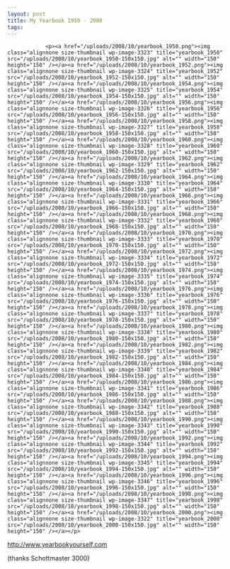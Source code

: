 ```yaml
---
layout: post
title: My Yearbook 1950 - 2000
tags:
---
```



                <p><a href="/uploads/2008/10/yearbook_1950.png"><img class="alignnone size-thumbnail wp-image-3323" title="yearbook_1950" src="/uploads/2008/10/yearbook_1950-150x150.jpg" alt="" width="150" height="150" /></a><a href="/uploads/2008/10/yearbook_1952.png"><img class="alignnone size-thumbnail wp-image-3324" title="yearbook_1952" src="/uploads/2008/10/yearbook_1952-150x150.jpg" alt="" width="150" height="150" /></a><a href="/uploads/2008/10/yearbook_1954.png"><img class="alignnone size-thumbnail wp-image-3325" title="yearbook_1954" src="/uploads/2008/10/yearbook_1954-150x150.jpg" alt="" width="150" height="150" /></a><a href="/uploads/2008/10/yearbook_1956.png"><img class="alignnone size-thumbnail wp-image-3326" title="yearbook_1956" src="/uploads/2008/10/yearbook_1956-150x150.jpg" alt="" width="150" height="150" /></a><a href="/uploads/2008/10/yearbook_1958.png"><img class="alignnone size-thumbnail wp-image-3327" title="yearbook_1958" src="/uploads/2008/10/yearbook_1958-150x150.jpg" alt="" width="150" height="150" /></a><a href="/uploads/2008/10/yearbook_1960.png"><img class="alignnone size-thumbnail wp-image-3328" title="yearbook_1960" src="/uploads/2008/10/yearbook_1960-150x150.jpg" alt="" width="150" height="150" /></a><a href="/uploads/2008/10/yearbook_1962.png"><img class="alignnone size-thumbnail wp-image-3329" title="yearbook_1962" src="/uploads/2008/10/yearbook_1962-150x150.jpg" alt="" width="150" height="150" /></a><a href="/uploads/2008/10/yearbook_1964.png"><img class="alignnone size-thumbnail wp-image-3330" title="yearbook_1964" src="/uploads/2008/10/yearbook_1964-150x150.jpg" alt="" width="150" height="150" /></a><a href="/uploads/2008/10/yearbook_1966.png"><img class="alignnone size-thumbnail wp-image-3331" title="yearbook_1966" src="/uploads/2008/10/yearbook_1966-150x150.jpg" alt="" width="150" height="150" /></a><a href="/uploads/2008/10/yearbook_1968.png"><img class="alignnone size-thumbnail wp-image-3332" title="yearbook_1968" src="/uploads/2008/10/yearbook_1968-150x150.jpg" alt="" width="150" height="150" /></a><a href="/uploads/2008/10/yearbook_1970.png"><img class="alignnone size-thumbnail wp-image-3333" title="yearbook_1970" src="/uploads/2008/10/yearbook_1970-150x150.jpg" alt="" width="150" height="150" /></a><a href="/uploads/2008/10/yearbook_1972.png"><img class="alignnone size-thumbnail wp-image-3334" title="yearbook_1972" src="/uploads/2008/10/yearbook_1972-150x150.jpg" alt="" width="150" height="150" /></a><a href="/uploads/2008/10/yearbook_1974.png"><img class="alignnone size-thumbnail wp-image-3335" title="yearbook_1974" src="/uploads/2008/10/yearbook_1974-150x150.jpg" alt="" width="150" height="150" /></a><a href="/uploads/2008/10/yearbook_1976.png"><img class="alignnone size-thumbnail wp-image-3336" title="yearbook_1976" src="/uploads/2008/10/yearbook_1976-150x150.jpg" alt="" width="150" height="150" /></a><a href="/uploads/2008/10/yearbook_1978.png"><img class="alignnone size-thumbnail wp-image-3337" title="yearbook_1978" src="/uploads/2008/10/yearbook_1978-150x150.jpg" alt="" width="150" height="150" /></a><a href="/uploads/2008/10/yearbook_1980.png"><img class="alignnone size-thumbnail wp-image-3338" title="yearbook_1980" src="/uploads/2008/10/yearbook_1980-150x150.jpg" alt="" width="150" height="150" /></a><a href="/uploads/2008/10/yearbook_1982.png"><img class="alignnone size-thumbnail wp-image-3339" title="yearbook_1982" src="/uploads/2008/10/yearbook_1982-150x150.jpg" alt="" width="150" height="150" /></a><a href="/uploads/2008/10/yearbook_1984.png"><img class="alignnone size-thumbnail wp-image-3340" title="yearbook_1984" src="/uploads/2008/10/yearbook_1984-150x150.jpg" alt="" width="150" height="150" /></a><a href="/uploads/2008/10/yearbook_1986.png"><img class="alignnone size-thumbnail wp-image-3341" title="yearbook_1986" src="/uploads/2008/10/yearbook_1986-150x150.jpg" alt="" width="150" height="150" /></a><a href="/uploads/2008/10/yearbook_1988.png"><img class="alignnone size-thumbnail wp-image-3342" title="yearbook_1988" src="/uploads/2008/10/yearbook_1988-150x150.jpg" alt="" width="150" height="150" /></a><a href="/uploads/2008/10/yearbook_1990.png"><img class="alignnone size-thumbnail wp-image-3343" title="yearbook_1990" src="/uploads/2008/10/yearbook_1990-150x150.jpg" alt="" width="150" height="150" /></a><a href="/uploads/2008/10/yearbook_1992.png"><img class="alignnone size-thumbnail wp-image-3344" title="yearbook_1992" src="/uploads/2008/10/yearbook_1992-150x150.jpg" alt="" width="150" height="150" /></a><a href="/uploads/2008/10/yearbook_1994.png"><img class="alignnone size-thumbnail wp-image-3345" title="yearbook_1994" src="/uploads/2008/10/yearbook_1994-150x150.jpg" alt="" width="150" height="150" /></a><a href="/uploads/2008/10/yearbook_1996.png"><img class="alignnone size-thumbnail wp-image-3346" title="yearbook_1996" src="/uploads/2008/10/yearbook_1996-150x150.jpg" alt="" width="150" height="150" /></a><a href="/uploads/2008/10/yearbook_1998.png"><img class="alignnone size-thumbnail wp-image-3347" title="yearbook_1998" src="/uploads/2008/10/yearbook_1998-150x150.jpg" alt="" width="150" height="150" /></a><a href="/uploads/2008/10/yearbook_2000.png"><img class="alignnone size-thumbnail wp-image-3322" title="yearbook_2000" src="/uploads/2008/10/yearbook_2000-150x150.jpg" alt="" width="150" height="150" /></a></p>
<p><a href="http://www.yearbookyourself.com"><a href="http://www.yearbookyourself.com">http://www.yearbookyourself.com</a></a></p>
<p>(thanks Schottmaster 3000)</p>
